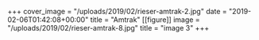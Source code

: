 +++
cover_image = "/uploads/2019/02/rieser-amtrak-2.jpg"
date = "2019-02-06T01:42:08+00:00"
title = "Amtrak"
[[figure]]
image = "/uploads/2019/02/rieser-amtrak-8.jpg"
title = "image 3"
+++
